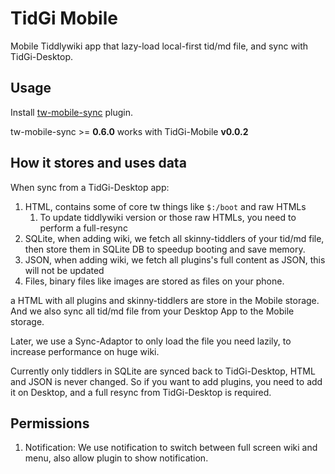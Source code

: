 # TidGi Mobile

Mobile Tiddlywiki app that lazy-load local-first tid/md file, and sync with TidGi-Desktop.

## Usage

Install [tw-mobile-sync](https://github.com/tiddly-gittly/tw-mobile-sync) plugin.

tw-mobile-sync >= **0.6.0** works with TidGi-Mobile **v0.0.2**

## How it stores and uses data

When sync from a TidGi-Desktop app:

1. HTML, contains some of core tw things like `$:/boot` and raw HTMLs
    1. To update tiddlywiki version or those raw HTMLs, you need to perform a full-resync
1. SQLite, when adding wiki, we fetch all skinny-tiddlers of your tid/md file, then store them in SQLite DB to speedup booting and save memory.
1. JSON, when adding wiki, we fetch all plugins's full content as JSON, this will not be updated
1. Files, binary files like images are stored as files on your phone.

 a HTML with all plugins and skinny-tiddlers are store in the Mobile storage. And we also sync all tid/md file from your Desktop App to the Mobile storage.

Later, we use a Sync-Adaptor to only load the file you need lazily, to increase performance on huge wiki.

Currently only tiddlers in SQLite are synced back to TidGi-Desktop, HTML and JSON is never changed. So if you want to add plugins, you need to add it on Desktop, and a full resync from TidGi-Desktop is required.

## Permissions

1. Notification: We use notification to switch between full screen wiki and menu, also allow plugin to show notification.
